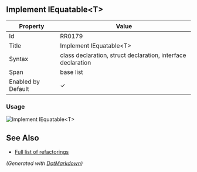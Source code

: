## Implement IEquatable\<T>

| Property           | Value                                                        |
| ------------------ | ------------------------------------------------------------ |
| Id                 | RR0179                                                       |
| Title              | Implement IEquatable\<T>                                     |
| Syntax             | class declaration, struct declaration, interface declaration |
| Span               | base list                                                    |
| Enabled by Default | &#x2713;                                                     |

### Usage

![Implement IEquatable\<T>](../../images/refactorings/ImplementIEquatableOfT.png)

## See Also

* [Full list of refactorings](Refactorings.md)


*\(Generated with [DotMarkdown](http://github.com/JosefPihrt/DotMarkdown)\)*